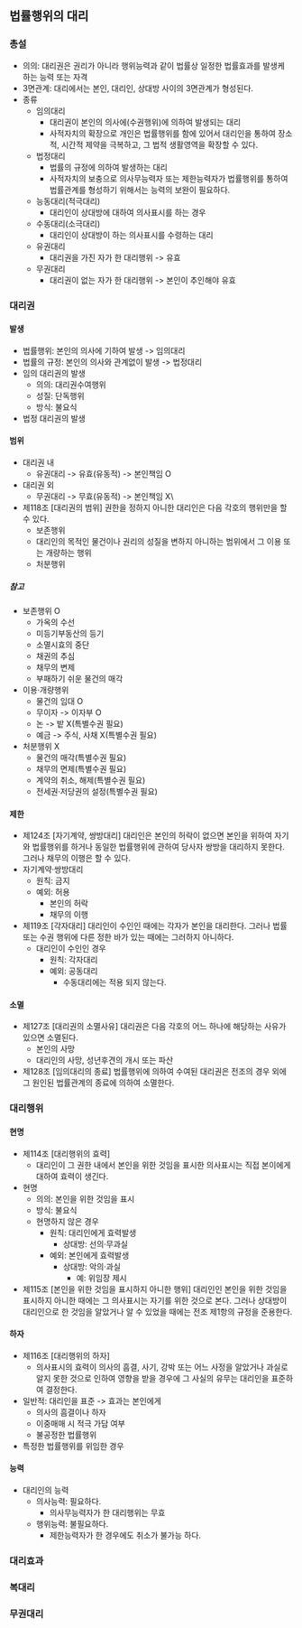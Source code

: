## 법률행위의 대리
### 총설
- 의의: 대리권은 권리가 아니라 행위능력과 같이 법률상 일정한 법률효과를 발생케 하는 능력 또는 자격
- 3면관계: 대리에서는 본인, 대리인, 상대방 사이의 3면관계가 형성된다.
- 종류
    - 임의대리
        - 대리권이 본인의 의사에(수권행위)에 의하여 발생되는 대리
        - 사적자치의 확장으로 개인은 법률행위를 함에 있어서 대리인을 통하여 장소적, 시간적 제약을 극복하고, 그 법적 생활영역을 확장할 수 있다.​
    - 법정대리
        - 법률의 규정에 의하여 발생하는 대리
        - 사적자치의 보충으로 의사무능력자 또는 제한능력자가 법률행위를 통하여 법률관계를 형성하기 위해서는 능력의 보완이 필요하다.
    - 능동대리(적극대리)
        - 대리인이 상대방에 대하여 의사표시를 하는 경우
    - 수동대리(소극대리)
        - 대리인이 상대방이 하는 의사표시를 수령하는 대리 
    - 유권대리
        - 대리권을 가진 자가 한 대리행위 -> 유효
    - 무권대리
        - 대리권이 없는 자가 한 대리행위 -> 본인이 추인해야 유효
### 대리권
#### 발생
- 법률행위: 본인의 의사에 기하여 발생 -> 임의대리
- 법률의 규정: 본인의 의사와 관계없이 발생 -> 법정대리
- 임의 대리권의 발생
    - 의의: 대리권수여행위
    - 성질: 단독행위
    - 방식: 불요식
- 법정 대리권의 발생
#### 범위
- 대리권 내
    - 유권대리 -> 유효(유동적) -> 본인책임 O
- 대리권 외
    - 무권대리 -> 무효(유동적) -> 본인책임 X\
- 제118조 [대리권의 범위] 권한을 정하지 아니한 대리인은 다음 각호의 행위만을 할 수 있다.
    - 보존행위
    - 대리인의 목적인 물건이나 권리의 성질을 변하지 아니하는 범위에서 그 이용 또는 개량하는 행위
    - 처분행위
##### 참고
- 보존행위 O
    - 가옥의 수선
    - 미등기부동산의 등기
    - 소멸시효의 중단
    - 채권의 추심
    - 채무의 변제
    - 부패하기 쉬운 물건의 매각
- 이용·개량행위 
    - 물건의 임대 O
    - 무이자 -> 이자부 O
    - 논 -> 밭 X(특별수권 필요)
    - 예금 -> 주식, 사채 X(특별수권 필요)
- 처분행위 X
    - 물건의 매각(특별수권 필요)
    - 채무의 면제(특별수권 필요)
    - 계약의 취소, 해제(특별수권 필요)
    - 전세권·저당권의 설정(특별수권 필요)
#### 제한
- 제124조 [자기계약, 쌍방대리] 대리인은 본인의 허락이 없으면 본인을 위하여 자기와 법률행위를 하거나 동일한 법률행위에 관하여 당사자 쌍방을 대리하지 못한다. 그러나 채무의 이행은 할 수 있다.
- 자기계약·쌍방대리
    - 원칙: 금지
    - 예외: 허용
        - 본인의 허락
        - 채무의 이행
- 제119조 [각자대리] 대리인이 수인인 때에는 각자가 본인을 대리한다. 그러나 법률 또는 수권 행위에 다른 정한 바가 있는 때에는 그러하지 아니하다.
    - 대리인이 수인인 경우
        - 원칙: 각자대리
        - 예외: 공동대리
            - 수동대리에는 적용 되지 않는다.
#### 소멸
- 제127조 [대리권의 소멸사유] 대리권은 다음 각호의 어느 하나에 해당하는 사유가 있으면 소멸된다.
    - 본인의 사망
    - 대리인의 사망, 성년후견의 개시 또는 파산
- 제128조 [임의대리의 종료] 법률행위에 의하여 수여된 대리권은 전조의 경우 외에 그 원인된 법률관계의 종료에 의하여 소멸한다.
### 대리행위
#### 현명
- 제114조 [대리행위의 효력]
    - 대리인이 그 권한 내에서 본인을 위한 것임을 표시한 의사표시는 직접 본이에게 대하여 효력이 생긴다.
- 현명
    - 의의: 본인을 위한 것임을 표시
    - 방식: 불요식
    - 현명하지 않은 경우
        - 원칙: 대리인에게 효력발생
            - 상대방: 선의·무과실
        - 예외: 본인에게 효력발생
            - 상대방: 악의·과실
                - 예: 위임장 제시
- 제115조 [본인을 위한 것임을 표시하지 아니한 행위] 대리인인 본인을 위한 것임을 표시하지 아니한 때에는 그 의사표시는 자기를 위한 것으로 본다. 그러나 상대방이 대리인으로 한 것임을 알았거나 알 수 있었을 때에는 전조 제1항의 규정을 준용한다.
#### 하자
- 제116조 [대리행위의 하자]
    - 의사표시의 효력이 의사의 흠결, 사기, 강박 또는 어느 사정을 알았거나 과실로 알지 못한 것으로 인하여 영향을 받을 경우에 그 사실의 유무는 대리인을 표준하여 결정한다.
- 일반적: 대리인을 표준 -> 효과는 본인에게
    - 의사의 흠결이나 하자
    - 이중매매 시 적극 가담 여부
    - 불공정한 법률행위
- 특정한 법률행위를 위임한 경우
#### 능력
- 대리인의 능력
    - 의사능력: 필요하다.
        - 의사무능력자가 한 대리행위는 무효
    - 행위능력: 불필요하다.
        - 제한능력자가 한 경우에도 취소가 불가능 하다.
### 대리효과
### 복대리
### 무권대리